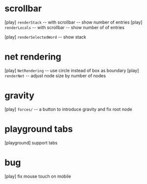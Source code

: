 # scrollbar

[play] `renderStack` -- with scrollbar -- show number of entries
[play] `renderLocals` -- with scrollbar -- show number of of entries

[play] `renderSelectedWord` -- show stack

# net rendering

[play] `NetRendering` -- use circle instead of box as boundary
[play] `renderNet` -- adjust node size by number of nodes

# gravity

[play] `forces/` -- a button to introduce gravity and fix root node

# playground tabs

[playground] support tabs

# bug

[play] fix mouse touch on mobile
